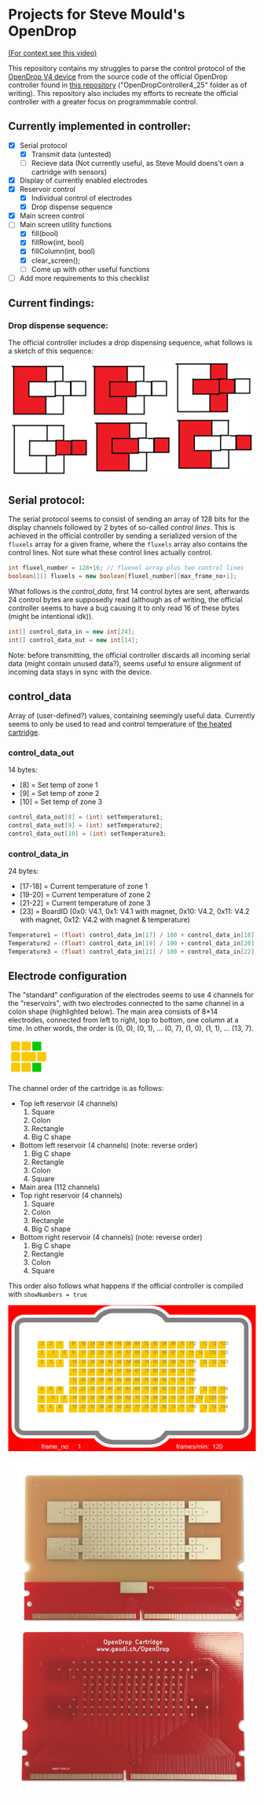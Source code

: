 # Projects for Steve Mould's OpenDrop

[(For context see this video)](https://www.youtube.com/watch?v=rf-efIZI_Dg)

This repository contains my struggles to parse the control protocol of the [OpenDrop V4 device](https://gaudishop.ch/index.php/product-category/opendrop/) from the source code of the official OpenDrop controller found in [this repository](https://github.com/GaudiLabs/OpenDrop) ("OpenDropController4_25" folder as of writing). This repository also includes my efforts to recreate the official controller with a greater focus on programmmable control.

## Currently implemented in controller:

- [x] Serial protocol
  - [x] Transmit data (untested)
  - [ ] Recieve data (Not currently useful, as Steve Mould doens't own a cartridge with sensors)
- [x] Display of currently enabled electrodes
- [x] Reservoir control
  - [x] Individual control of electrodes
  - [x] Drop dispense sequence
- [x] Main screen control
- [ ] Main screen utility functions
  - [x] fill(bool)
  - [x] fillRow(int, bool)
  - [x] fillColumn(int, bool)
  - [x] clear_screen();
  - [ ] Come up with other useful functions
- [ ] Add more requirements to this checklist

## Current findings:

### Drop dispense sequence:

The official controller includes a drop dispensing sequence, what follows is a sketch of this sequence:

![Sketch of the drop dispensing sequence](docsMedia/dispense.png)

## Serial protocol:

The serial protocol seems to consist of sending an array of 128 bits for the display channels followed by 2 bytes of so-called _control lines_. This is achieved in the official controller by sending a serialized version of the `fluxels` array for a given frame, where the `fluxels` array also contains the control lines. Not sure what these control lines actually control.

```java
int fluxel_number = 128+16; // fluexel array plus two control lines
boolean[][] fluxels = new boolean[fluxel_number][max_frame_no+1];
```

What follows is the _control_data_, first 14 control bytes are sent, afterwards 24 control bytes are supposedly read (although as of writing, the official controller seems to have a bug causing it to only read 16 of these bytes (might be intentional idk)).

```java
int[] control_data_in = new int[24];
int[] control_data_out = new int[14];
```

Note: before transmitting, the official controller discards all incoming serial data (might contain unused data?), seems useful to ensure alignment of incoming data stays in sync with the device.

## control_data

Array of (user-defined?) values, containing seemingly useful data. Currently seems to only be used to read and control temperature of [the heated cartridge](https://gaudishop.ch/index.php/product/opendrop-v4-cartridge-heated-pads/).

### control_data_out

14 bytes:

- [8] = Set temp of zone 1
- [9] = Set temp of zone 2
- [10] = Set temp of zone 3

```java
control_data_out[8] = (int) setTemperature1;
control_data_out[9] = (int) setTemperature2;
control_data_out[10] = (int) setTemperature3;
```

### control_data_in

24 bytes:

- [17-18] = Current temperature of zone 1
- [19-20] = Current temperature of zone 2
- [21-22] = Current temperature of zone 3
- [23] = BoardID (0x0: V4.1, 0x1: V4.1 with magnet, 0x10: V4.2, 0x11: V4.2 with magnet, 0x12: V4.2 with magnet & temperature)

```java
Temperature1 = (float) control_data_in[17] / 100 + control_data_in[18];
Temperature2 = (float) control_data_in[19] / 100 + control_data_in[20];
Temperature3 = (float) control_data_in[21] / 100 + control_data_in[22];
```

## Electrode configuration

The "standard" configuration of the electrodes seems to use 4 channels for the "reservoirs", with two electrodes connected to the same channel in a colon shape (highlighted below). The main area consists of 8\*14 electrodes, connected from left to right, top to bottom, one column at a time. In other words, the order is (0, 0), (0, 1), ... (0, 7), (1, 0), (1, 1), ... (13, 7).

![These two electrodes are connected to the same channel](docsMedia/dispense_pads_connected.png)

The channel order of the cartridge is as follows:

- Top left reservoir (4 channels)
  1.  Square
  2.  Colon
  3.  Rectangle
  4.  Big C shape
- Bottom left reservoir (4 channels) (note: reverse order)
  1.  Big C shape
  2.  Rectangle
  3.  Colon
  4.  Square
- Main area (112 channels)
- Top right reservoir (4 channels)
  1.  Square
  2.  Colon
  3.  Rectangle
  4.  Big C shape
- Bottom right reservoir (4 channels) (note: reverse order)
  1.  Big C shape
  2.  Rectangle
  3.  Colon
  4.  Square

This order also follows what happens if the official controller is compiled with `showNumbers = true`

![Photo of the official controller with show number enabled](docsMedia/electrodes_show_numbers.png)

![Photo of the two sides of the cartridge pcb, clearly showing the pcb traces](docsMedia/ElectrodeArray.jpg)

